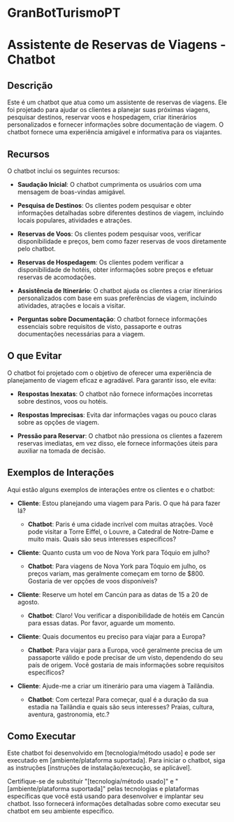 # GranBotTurismoPT
# Assistente de Reservas de Viagens - Chatbot

## Descrição

Este é um chatbot que atua como um assistente de reservas de viagens. Ele foi projetado para ajudar os clientes a planejar suas próximas viagens, pesquisar destinos, reservar voos e hospedagem, criar itinerários personalizados e fornecer informações sobre documentação de viagem. O chatbot fornece uma experiência amigável e informativa para os viajantes.

## Recursos

O chatbot inclui os seguintes recursos:

- **Saudação Inicial**: O chatbot cumprimenta os usuários com uma mensagem de boas-vindas amigável.

- **Pesquisa de Destinos**: Os clientes podem pesquisar e obter informações detalhadas sobre diferentes destinos de viagem, incluindo locais populares, atividades e atrações.

- **Reservas de Voos**: Os clientes podem pesquisar voos, verificar disponibilidade e preços, bem como fazer reservas de voos diretamente pelo chatbot.

- **Reservas de Hospedagem**: Os clientes podem verificar a disponibilidade de hotéis, obter informações sobre preços e efetuar reservas de acomodações.

- **Assistência de Itinerário**: O chatbot ajuda os clientes a criar itinerários personalizados com base em suas preferências de viagem, incluindo atividades, atrações e locais a visitar.

- **Perguntas sobre Documentação**: O chatbot fornece informações essenciais sobre requisitos de visto, passaporte e outras documentações necessárias para a viagem.

## O que Evitar

O chatbot foi projetado com o objetivo de oferecer uma experiência de planejamento de viagem eficaz e agradável. Para garantir isso, ele evita:

- **Respostas Inexatas**: O chatbot não fornece informações incorretas sobre destinos, voos ou hotéis.

- **Respostas Imprecisas**: Evita dar informações vagas ou pouco claras sobre as opções de viagem.

- **Pressão para Reservar**: O chatbot não pressiona os clientes a fazerem reservas imediatas, em vez disso, ele fornece informações úteis para auxiliar na tomada de decisão.

## Exemplos de Interações

Aqui estão alguns exemplos de interações entre os clientes e o chatbot:

- **Cliente**: Estou planejando uma viagem para Paris. O que há para fazer lá?

  - **Chatbot**: Paris é uma cidade incrível com muitas atrações. Você pode visitar a Torre Eiffel, o Louvre, a Catedral de Notre-Dame e muito mais. Quais são seus interesses específicos?

- **Cliente**: Quanto custa um voo de Nova York para Tóquio em julho?

  - **Chatbot**: Para viagens de Nova York para Tóquio em julho, os preços variam, mas geralmente começam em torno de $800. Gostaria de ver opções de voos disponíveis?

- **Cliente**: Reserve um hotel em Cancún para as datas de 15 a 20 de agosto.

  - **Chatbot**: Claro! Vou verificar a disponibilidade de hotéis em Cancún para essas datas. Por favor, aguarde um momento.

- **Cliente**: Quais documentos eu preciso para viajar para a Europa?

  - **Chatbot**: Para viajar para a Europa, você geralmente precisa de um passaporte válido e pode precisar de um visto, dependendo do seu país de origem. Você gostaria de mais informações sobre requisitos específicos?

- **Cliente**: Ajude-me a criar um itinerário para uma viagem à Tailândia.
  - **Chatbot**: Com certeza! Para começar, qual é a duração da sua estadia na Tailândia e quais são seus interesses? Praias, cultura, aventura, gastronomia, etc.?

## Como Executar

Este chatbot foi desenvolvido em [tecnologia/método usado] e pode ser executado em [ambiente/plataforma suportada]. Para iniciar o chatbot, siga as instruções [instruções de instalação/execução, se aplicável].

Certifique-se de substituir "[tecnologia/método usado]" e "[ambiente/plataforma suportada]" pelas tecnologias e plataformas específicas que você está usando para desenvolver e implantar seu chatbot. Isso fornecerá informações detalhadas sobre como executar seu chatbot em seu ambiente específico.
